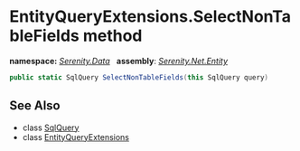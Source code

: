 # EntityQueryExtensions.SelectNonTableFields method
**namespace:** *[Serenity.Data](../../README.md#serenity.data-namespace)*   **assembly**: *[Serenity.Net.Entity](../../README.md)*

```csharp
public static SqlQuery SelectNonTableFields(this SqlQuery query)
```

## See Also

* class [SqlQuery](../Serenity.Net.Data/../SqlQuery.md)
* class [EntityQueryExtensions](../EntityQueryExtensions.md)